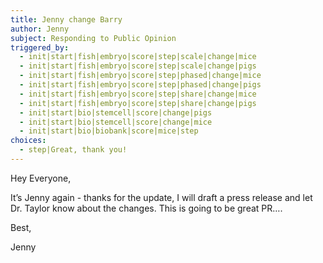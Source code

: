 ```yaml
---
title: Jenny change Barry
author: Jenny
subject: Responding to Public Opinion
triggered_by:
  - init|start|fish|embryo|score|step|scale|change|mice
  - init|start|fish|embryo|score|step|scale|change|pigs
  - init|start|fish|embryo|score|step|phased|change|mice
  - init|start|fish|embryo|score|step|phased|change|pigs
  - init|start|fish|embryo|score|step|share|change|mice
  - init|start|fish|embryo|score|step|share|change|pigs
  - init|start|bio|stemcell|score|change|pigs
  - init|start|bio|stemcell|score|change|mice
  - init|start|bio|biobank|score|mice|step
choices:
  - step|Great, thank you!
---
```


Hey Everyone,

It’s Jenny again - thanks for the update, I will draft a press release and let Dr. Taylor know about the changes. This is going to be great PR….

Best,

Jenny
